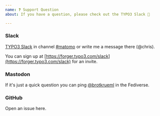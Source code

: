 ```yaml
---
name: ❓ Support Question
about: If you have a question, please check out the TYPO3 Slack 🤗

---
```


### Slack

[TYPO3 Slack](https://typo3.slack.com) in channel [#matomo](https://typo3.slack.com/archives/C02GX6W4ASH) or write me
a message there (@chris).

You can sign up at [https://forger.typo3.com/slack](https://forger.typo3.com/slack) for an invite.

### Mastodon

If it's just a quick question you can ping [@brotkrueml](https://phpc.social/@brotkrueml) in the Fediverse.

### GitHub

Open an issue here.
